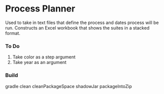 # Process Planner

Used to take in text files that define the process and dates process will be run. Constructs an Excel workbook that shows the suites in a stacked format.

### To Do

1. Take color as a step argument
1. Take year as an argument

### Build
gradle clean cleanPackageSpace shadowJar packageIntoZip

